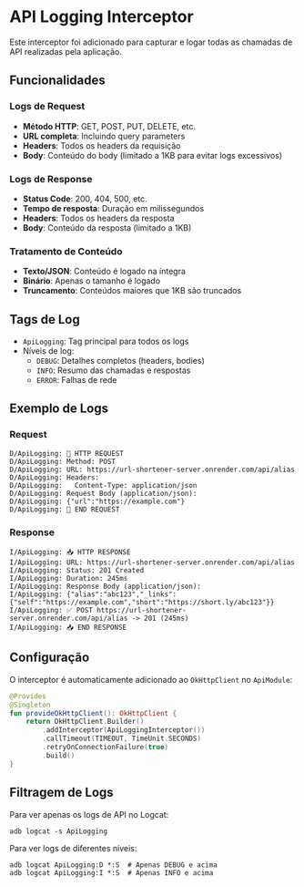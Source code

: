 # API Logging Interceptor

Este interceptor foi adicionado para capturar e logar todas as chamadas de API realizadas pela aplicação.

## Funcionalidades

### Logs de Request
- **Método HTTP**: GET, POST, PUT, DELETE, etc.
- **URL completa**: Incluindo query parameters
- **Headers**: Todos os headers da requisição
- **Body**: Conteúdo do body (limitado a 1KB para evitar logs excessivos)

### Logs de Response
- **Status Code**: 200, 404, 500, etc.
- **Tempo de resposta**: Duração em milissegundos
- **Headers**: Todos os headers da resposta
- **Body**: Conteúdo da resposta (limitado a 1KB)

### Tratamento de Conteúdo
- **Texto/JSON**: Conteúdo é logado na íntegra
- **Binário**: Apenas o tamanho é logado
- **Truncamento**: Conteúdos maiores que 1KB são truncados

## Tags de Log

- `ApiLogging`: Tag principal para todos os logs
- Níveis de log:
  - `DEBUG`: Detalhes completos (headers, bodies)
  - `INFO`: Resumo das chamadas e respostas
  - `ERROR`: Falhas de rede

## Exemplo de Logs

### Request
```
D/ApiLogging: 🚀 HTTP REQUEST
D/ApiLogging: Method: POST
D/ApiLogging: URL: https://url-shortener-server.onrender.com/api/alias
D/ApiLogging: Headers:
D/ApiLogging:   Content-Type: application/json
D/ApiLogging: Request Body (application/json):
D/ApiLogging: {"url":"https://example.com"}
D/ApiLogging: 🚀 END REQUEST
```

### Response
```
I/ApiLogging: 📥 HTTP RESPONSE
I/ApiLogging: URL: https://url-shortener-server.onrender.com/api/alias
I/ApiLogging: Status: 201 Created
I/ApiLogging: Duration: 245ms
I/ApiLogging: Response Body (application/json):
I/ApiLogging: {"alias":"abc123","_links":{"self":"https://example.com","short":"https://short.ly/abc123"}}
I/ApiLogging: ✅ POST https://url-shortener-server.onrender.com/api/alias -> 201 (245ms)
I/ApiLogging: 📥 END RESPONSE
```

## Configuração

O interceptor é automaticamente adicionado ao `OkHttpClient` no `ApiModule`:

```kotlin
@Provides
@Singleton
fun provideOkHttpClient(): OkHttpClient {
    return OkHttpClient.Builder()
        .addInterceptor(ApiLoggingInterceptor())
        .callTimeout(TIMEOUT, TimeUnit.SECONDS)
        .retryOnConnectionFailure(true)
        .build()
}
```

## Filtragem de Logs

Para ver apenas os logs de API no Logcat:
```
adb logcat -s ApiLogging
```

Para ver logs de diferentes níveis:
```
adb logcat ApiLogging:D *:S  # Apenas DEBUG e acima
adb logcat ApiLogging:I *:S  # Apenas INFO e acima
```

